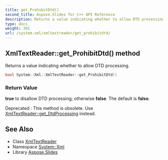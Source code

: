 ```yaml
---
title: get_ProhibitDtd()
second_title: Aspose.Slides for C++ API Reference
description: Returns a value indicating whether to allow DTD processing.
type: docs
weight: 391
url: /system.xml/xmltextreader/get_prohibitdtd/
---
```

## XmlTextReader::get_ProhibitDtd() method


Returns a value indicating whether to allow DTD processing.

```cpp
bool System::Xml::XmlTextReader::get_ProhibitDtd()
```


### Return Value

**true** to disallow DTD processing; otherwise **false**. The default is **false**.

Deprecated
:   This method is obsolete. Use [XmlTextReader::get_DtdProcessing](../get_dtdprocessing/) instead.

## See Also

* Class [XmlTextReader](../)
* Namespace [System::Xml](../../)
* Library [Aspose.Slides](../../../)